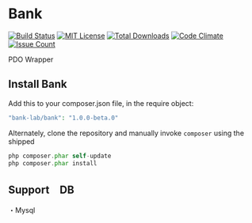 # Bank

[![Build Status](https://travis-ci.org/bank-lab/bank.svg?branch=master)](https://travis-ci.org/bank-lab/bank)
[![MIT License](http://img.shields.io/badge/license-MIT-blue.svg?style=flat)](LICENSE)
[![Total Downloads](https://poser.pugx.org/bank-lab/bank/downloads)](https://packagist.org/packages/bank-lab/bank)
[![Code Climate](https://codeclimate.com/github/bank-lab/bank/badges/gpa.svg)](https://codeclimate.com/github/bank-lab/bank)
[![Issue Count](https://codeclimate.com/github/bank-lab/bank/badges/issue_count.svg)](https://codeclimate.com/github/bank-lab/bank)

PDO Wrapper

## Install Bank

Add this to your composer.json file, in the require object:

```php
"bank-lab/bank": "1.0.0-beta.0"
```

Alternately, clone the repository and manually invoke `composer` using the shipped

```php
php composer.phar self-update
php composer.phar install
```

## Support　DB
・Mysql
